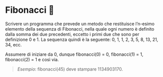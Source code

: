 # Fibonacci 🛴

Scrivere un programma che prevede un metodo che restituisce l’n-esimo elemento della sequenza di Fibonacci, nella quale ogni numero è definito dalla somma dei due precedenti, eccetto i primi due che sono per definizione 0 e 1. La sequenza quindi è la seguente: 0, 1, 1, 2, 3, 5, 8, 13, 21, 34, ecc.

Assumere di iniziare da 0, dunque fibonacci(0) = 0, fibonacci(1) = 1, fibonacci(2) = 1 e così via.

>_Esempio_: fibonacci(45) deve stampare 1134903170. 